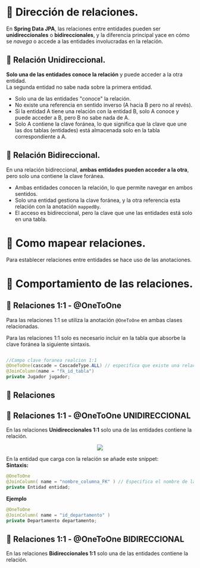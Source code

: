 # 📍 Dirección de relaciones.
En **Spring Data JPA**, las relaciones entre entidades pueden ser **unidireccionales** o **bidireccionales**, y la diferencia principal yace 
en cómo se _navega_ o accede a las entidades involucradas en la relación.

## 🔹 Relación Unidireccional.
**Solo una de las entidades conoce la relación** y puede acceder a la otra entidad.   
La segunda entidad no sabe nada sobre la primera entidad.
- Solo una de las entidades "conoce" la relación.
- No existe una referencia en sentido inverso (A hacia B pero no al revés).
- Si la entidad A tiene una relación con la entidad B, solo A conoce y puede acceder a B, pero B no sabe nada de A.
- Solo A contiene la clave foránea, lo que significa que la clave que une las dos tablas (entidades) está almacenada solo en la tabla correspondiente a A.

## 🔹 Relación Bidireccional.
En una relación bidireccional, **ambas entidades pueden acceder a la otra**, pero solo una contiene la clave foránea.
- Ambas entidades conocen la relación, lo que permite navegar en ambos sentidos.
- Solo una entidad gestiona la clave foránea, y la otra referencia esta relación con la anotación `mappedBy`.
- El acceso es bidireccional, pero la clave que une las entidades está solo en una tabla.





# 📍 Como mapear relaciones.
Para establecer relaciones entre entidades se hace uso de las anotaciones.


# 📍 Comportamiento de las relaciones.


## 🔹 Relaciones 1:1 - @OneToOne
Para las relaciones 1:1 se utiliza la anotación `@OneToOne` en ambas clases relacionadas.

Para las relaciones 1:1 solo es necesario incluir en la tabla que absorbe la clave foránea la siguiente sintaxis.
```java

//Campo clave foranea realcion 1:1
@OneToOne(cascade = CascadeType.ALL) // especifica que existe una relación uno a uno 
@JoinColumn(name = "fk_id_tabla")
private Jugador jugador;

```


## 📍 Relaciones


## 📍 Relaciones 1:1 - @OneToOne UNIDIRECCIONAL
En las relaciones **Unidireccionales 1:1** solo una de las entidades contiene la relación.
   
<p align="center"> 
  <img src="https://github.com/user-attachments/assets/9a865aa8-5ff9-4f36-a823-37f3d2122052">
</p>   


En la entidad que carga con la relación se añade este snippet:  
**Sintaxis:**   
```java
@OneToOne
@JoinColumn( name = "nombre_columna_FK" ) // Especifica el nombre de la columna de la clave foránea que establecerá la relación entre las tablas.
private Entidad entidad;
```

**Ejemplo**
```java
@OneToOne
@JoinColumn( name = "id_departamento" )
private Departamento departamento;
```

## 📍 Relaciones 1:1 - @OneToOne BIDIRECCIONAL
En las relaciones **Bidireccionales 1:1** solo una de las entidades contiene la relación.

